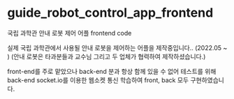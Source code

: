 # guide_robot_control_app_frontend
국립 과학관 안내 로봇 제어 어플 frontend code

실제 국립 과학관에서 사용될 안내 로봇을 제어하는 어플을 제작중입니다.. (2022.05 ~ ) (안내 로봇은 타과분들과 교수님 그리고 두 업체가 협력하여 제작하셨습니다.)

front-end를 주로 맡았으나 back-end 분과 항상 함께 있을 수 없어 테스트를 위해 back-end socket.io를 이용한 웹소켓 통신 학습하여 front, back 모두 구현하였습니다.
